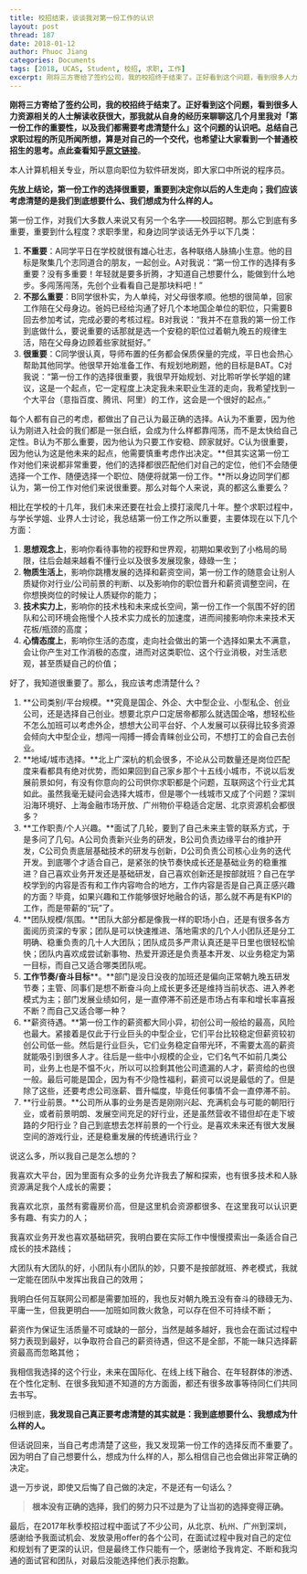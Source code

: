 ```yaml
---
title: 校招结束，谈谈我对第一份工作的认识
layout: post
thread: 187
date: 2018-01-12
author: Phuoc Jiang
categories: Documents
tags: [2018, UCAS, Student, 校招, 求职, 工作]
excerpt: 刚将三方寄给了签约公司，我的校招终于结束了。正好看到这个问题，看到很多人力资源相关的人士解读收获很大，那我就从自身的经历来聊聊这几个月里我对「第一份工作的重要性，以及我们都需要考虑清楚什么」这个问题的认识吧。总结自己求职过程的所见所闻所想，算是对自己的一个交代，也希望让大家看到一个普通校招生的思考。
---
```



**刚将三方寄给了签约公司，我的校招终于结束了。**正好看到这个问题，看到很多人力资源相关的人士解读收获很大，那我就从自身的经历来聊聊这几个月里我对「第一份工作的重要性，以及我们都需要考虑清楚什么」这个问题的认识吧。总结自己求职过程的所见所闻所想，算是对自己的一个交代，也希望让大家看到一个普通校招生的思考。点此查看知乎**[原文链接](https://www.zhihu.com/question/20237863/answer/293963997)**。

本人计算机相关专业，所以意向职位为软件研发岗，即大家口中所说的程序员。

**先放上结论，第一份工作的选择很重要，重要到决定你以后的人生走向；我们应该考虑清楚的是我们到底想要什么、我们想成为什么样的人。**

第一份工作，对我们大多数人来说又有另一个名字——校园招聘。那么它到底有多重要，重要到什么程度？求职季里，和身边同学谈话无外乎以下几类：

1.  **不重要**：A同学平日在学校就很有雄心壮志，各种联络人脉搞小生意。他的目标是聚集几个志同道合的朋友，一起创业。A对我说：“第一份工作的选择有多重要？没有多重要！年轻就是要多折腾，才知道自己想要什么，能做到什么地步。多闯荡闯荡，先创个业看看自己是那块料吧！”
2.  **不那么重要**：B同学很朴实，为人单纯，对父母很孝顺。他想的很简单，回家工作陪在父母身边。爸妈已经给沟通了好几个本地国企单位的职位，只需要B回去参加考试，完成必要的考核过程。B对我说：“我并不在意我的第一份工作到底做什么，要说重要的话那就是选一个安稳的职位过着朝九晚五的规律生活，陪在父母身边顾着些家就挺好。”
3.  **很重要**：C同学很认真，导师布置的任务都会保质保量的完成，平日也会热心帮助其他同学。他很早开始准备工作、有规划地刷题，他的目标是BAT。C对我说：“第一份工作的选择很重要，我很早开始规划、对比聆听学长学姐的建议，这是一个起点，它一定程度上决定我未来职业生涯的走向，我希望找到一个大平台（意指百度、腾讯、阿里）的工作，这会是一个很好的起点。”

每个人都有自己的考虑，都做出了自己认为最正确的选择。A认为不重要，因为他认为刚进入社会的我们都是一张白纸，会成为什么样都靠闯荡，而不是太快给自己定性。B认为不那么重要，因为他认为只要工作安稳、顾家就好。C认为很重要，因为他认为这是他未来的起点，他需要慎重考虑作出决定。**但其实这第一份工作对他们来说都非常重要，他们的选择都很匹配他们对自己的定位，他们不会随便选择一个工作、随便选择一个职位、随便将就第一份工作。**所以身边同学们都认为，第一份工作对他们来说很重要。那么对每个人来说，真的都这么重要么？

相比在学校的十几年，我们未来还要在社会上摸打滚爬几十年。整个求职过程中，与学长学姐、业界人士讨论，我总结第一份工作之所以重要，主要体现在以下几个方面：

1.  **思想观念上**，影响你看待事物的视野和世界观，初期如果收到了小格局的局限，往后会越来越看不懂行业以及很多发展现象，碌碌一生；
2.  **物质生活上**，影响你跳槽发展的选择和薪资空间，第一份工作的随意会让别人质疑你对行业/公司前景的判断、以及影响你的职位晋升和薪资调整空间，在你想换岗位的时候让人质疑你的能力；
3.  **技术实力上**，影响你的技术栈和未来成长空间，第一份工作一个氛围不好的团队和公司环境会拖慢个人技术实力成长的加速度，进而间接影响你未来技术天花板/瓶颈的高度；
4.  **心情态度上**，影响你生活的态度，走向社会做出的第一个选择如果太不满意，会让你产生对工作消极的态度，进而对这类职位、这个行业消极，对生活悲观，甚至质疑自己的价值；

好了，我知道很重要了。那么，我应该考虑清楚什么？

1.  **公司类别/平台规模。**究竟是国企、外企、大中型企业、小型私企、创业公司，还是选择自己创业。想要北京户口定居帝都那么就选国企咯，想轻松些不怎么加班可以考虑外企，想想大公司平台好、个人发展可以获得比较多资源会倾向大中型企业，想闯一闯搏一搏会青睐创业公司，不想打工的会自己去创业。
2.  **地域/城市选择。**北上广深杭的机会很多，不论从公司数量还是岗位匹配度来看都具有绝对优势，而如果回到自己家乡那个十五线小城市，不说以后发展前景如何，有没有你意向的公司供你求职都是个问题，互联网这个行业尤其如此。虽然我毫无疑问会选择大城市，但是哪个一线城市又成了个问题？深圳沿海环境好、上海金融市场开放、广州物价平稳适合定居、北京资源机会都很多？
3.  **工作职责/个人兴趣。**面试了几轮，要到了自己未来主管的联系方式，于是多问了几句。A公司负责新兴业务的研发，B公司负责边缘平台的维护开发，C公司负责底层基础技术的研发与创新，D公司负责公司核心业务的迭代开发。到底哪个才适合自己，是紧张的快节奏快成长还是基础业务的稳重推进？自己喜欢业务开发还是基础研发，自己喜欢创新还是按部就班？自己在学校学到的内容是否有和工作内容吻合的地方，工作内容是否是自己真正感兴趣的方面？毕竟，如果兴趣和工作能够很好地融合的话，那么就不再是有KPI的工作，而是带薪的“玩”了。
4.  **团队规模/氛围。**团队大部分都是像我一样的职场小白，还是有很多各方面阅历资深的专家；团队是可以快速推进、落地需求的几个人小团队还是分工明确、稳重负责的几十人大团队；团队成员多严肃认真还是平日里也很轻松愉快；团队内喜欢成尝试新事物、热爱开源还是负责基本开发、以业务稳定为第一目标，而自己又适合哪类团队呢。
5.  **工作节奏/奋斗目标****。**部门是没日没夜的加班还是偏向正常朝九晚五研发节奏；主管、同事们是想不断奋斗向上成长更多还是维持当前状态、进入养老模式为主；部门发展业绩如何，是一直停滞不前还是市场占有率和增长率喜报不断？而自己又适合哪一种？
6.  **薪资待遇。**第一份工作的薪资都大同小异，初创公司一般给的最高，风险也最大。紧接着是仅此于行业巨头的中型企业，它们平台比较稳定但薪资较初创公司低一些。然后是行业巨头，它们业务稳定自带光环，不需要太高的薪资就能吸引到很多人才。往后是一些中小规模的企业，它们名气不如前几类公司，业务上也是不愠不火，所以可以捡剩其他公司遗漏的人才，薪资给的也很一般。最后可能是国企，因为有不少隐性福利，薪资可以说是最低的了。但是除了这些，还要考虑公司涨薪、晋升幅度，毕竟任何事情不会一直停滞不前。
7.  **行业前景。**公司所从事的业务是否是刚刚兴起、充满机会与可能的朝阳行业，或者前景明朗、发展空间充足的好行业，还是虽然营收不错但却在走下坡路的夕阳行业？自己到底想去怎样前景的一个行业。是喜欢未来还有很大发展空间的游戏行业，还是稳重发展的传统通讯行业？

说这么多，所以我自己是怎么想的？

我喜欢大平台，因为里面有众多的业务允许我去了解和探索，也有很多技术和人脉资源满足我个人成长的需要；

我喜欢北京，虽然有雾霾房价高，但是这里机会资源都很多、在这里我可以认识更多有趣、有实力的人；

我喜欢业务开发也喜欢基础研究，我明白要在实际工作中慢慢摸索出一条适合自己成长的技术路线；

大团队有大团队的好，小团队有小团队的妙，只要不是按部就班、养老模式，我就一定能在团队中发挥出我自己的效用；

我明白任何互联网公司都是需要加班的，我也反对朝九晚五没有奋斗的碌碌无为、平庸一生，但我更明白——加班如同救火救急，可以存在但不可持续不断；

薪资作为保证生活质量不可或缺的一部分，当然是越多越好，我也会在面试过程中努力表现到最好，以争取符合自己的薪资待遇，但这不是全部，不能一昧只选择薪资最高而忽略其他；

我相信我选择的这个行业，未来在国际化、在线上线下融合、在年轻群体的渗透、在个性化定制、在很多我知道不知道的方方面面，都还有很多故事等待同仁们共同去书写。

归根到底，**我发现自己真正要考虑清楚的其实就是：我到底想要什么、我想成为什么样的人。**

但话说回来，当自己考虑清楚了这些，我又发现第一份工作的选择反而不重要了。因为明白了自己想要什么，想成为什么样的人，那么相信自己也会做出非常正确的决定。

退一万步说，即使又后悔了自己做的决定，不是还有一句话么？

> **根本没有正确的选择，我们的努力只不过是为了让当初的选择变得正确。**

最后，在2017年秋季校招过程中面试了不少公司，从北京、杭州、广州到深圳，感谢给予我面试机会、发放录用offer的各个公司，在面试过程中我对自己的定位和规划有了更深的认识，但是最终工作只能有一个，感谢给予我肯定、不断和我沟通的面试官和团队，对最后没能选择他们表示抱歉。